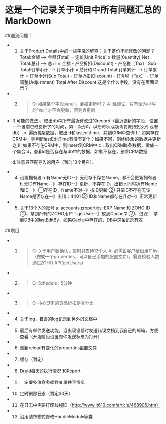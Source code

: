 # 这是一个记录关于项目中所有问题汇总的MarkDown

##遇到问题：
* 1. 关于Product Details中的一些字段的解释；关于定价不能修改的问题？
     Total:金额 --> 金额(Total) = 定价(Unit Price) x 数量(Quantity)
     Net Total:总计 --> 总计 = 金额 - 产品折扣(Discount) - 产品税（Tax）
     Sub Total:订单小计 --> 订单小计 = 总计和
     Grand Total:订单累计 --> 订单累计 = 订单小计(Sub Total) - 订单折扣(Discount) - 订单税（Tax） - 订单调整(Adjustment)
     Total After Discount:这是个什么字段，没有在页面显示？
* 2.  > Q: 如果某个字段为null，会被更新吗？
      A: 经测试，只有全为小写的"null"才不会更新，否则会更新

* 3.可能的做法
  a. 取出db中所有最近修改过的record（最近更新的字段，设置一个当前已经更新了的时间，第一次为0，以后每次成功需要保持到文件或者db）
  b. 遍历每条数据，取出id和lastedittime，并到CRM中查询
     I：如果存在CRM中，则判断lastEditTime有没有变化：如果不同，则组织db的数据并更新之
     II: 如果不存在CRM中，则insert到CRM中
  c：取出CRM每条数据，做成一个集合id，查看id是否存在与db中的数据，如果不存在，删除CRM数据

  d.注意只匹配导入的用户（暂时13个用户）、

* 4. 设置拥有者
   a.有Name无ID--》无论存不存在Name，都不会更新拥有者
   b.无ID有Name--》 存在ID--》更新，不存在ID，出错
   c.同时拥有Name和ID--》 ①存在ID，Name不对--》按ID更新
   						  ② 只要ID不存在无论Name是否存在--》出错：4401
   						  ③ ID和Name都存在且对--》正常更新
* 5. 关于13个人的账号
   a. accounts.properties: ERP Name 和 ZOHO ID
      ①、拿到所有的ZOHO用户：getUser--》放到Cache中
      ②、过滤： 拿到DB中的lastEditBy，如果Cache中存在的，DB中这条记录有效

##项目
* 1. > Q: 关于用户数确认，暂时只支持13个人
     A: 必需由客户给出用户list（做成一个properties，可以自己添加的配置文件），需要校验人数通过ZOHO API(getUsers)
* 2. > Q: Schedule : 5分钟
* 3. > Q: 小心ERP的货品折扣是百分比
* 4. 关于log，错误的log记录到另外的文档中
* 5. 最后有邮件发送功能，当出现错误时发送错误文档到我自己的邮箱，方便查看（开发阶段设置邮件发送标志为打开）
* 6. 重新reload有变化的properties配置文件
* 7. 缓存（暂定）
* 8. Druid每天的执行情况 和Report
* 9. 一定要多注意多线程变量共享情况
* 10. 定时删除日志（暂定30天）
* 11. 在日志中需要打印线程ID（http://www.it610.com/article/468905.htm）
* 12. 沿用装饰模式修改HandleModule等类



